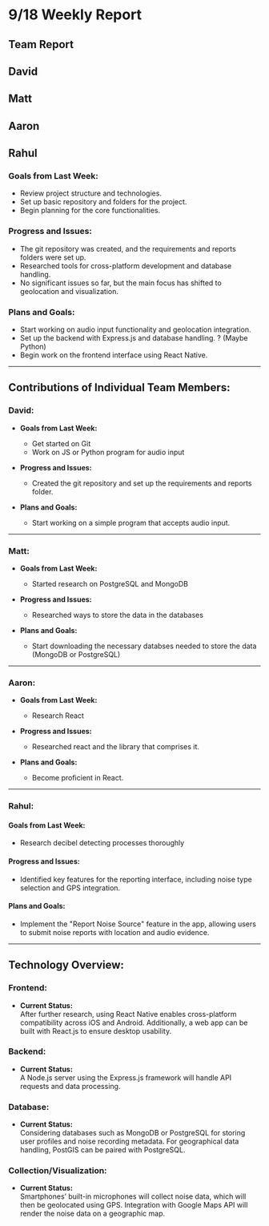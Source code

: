 # 9/18 Weekly Report

## Team Report
## David
## Matt
## Aaron
## Rahul

### Goals from Last Week:
- Review project structure and technologies.
- Set up basic repository and folders for the project.
- Begin planning for the core functionalities.

### Progress and Issues:
- The git repository was created, and the requirements and reports folders were set up.
- Researched tools for cross-platform development and database handling.
- No significant issues so far, but the main focus has shifted to geolocation and visualization.

### Plans and Goals:
- Start working on audio input functionality and geolocation integration.
- Set up the backend with Express.js and database handling. ? (Maybe Python)
- Begin work on the frontend interface using React Native.

---

## Contributions of Individual Team Members:

### David:
  - **Goals from Last Week:**
    - Get started on Git
    - Work on JS or Python program for audio input
  
  - **Progress and Issues:**
    - Created the git repository and set up the requirements and reports folder.
  
  - **Plans and Goals:**
    - Start working on a simple program that accepts audio input.

---

### Matt:
  - **Goals from Last Week:** 
    - Started research on PostgreSQL and MongoDB
  
  - **Progress and Issues:** 
    - Researched ways to store the data in the databases
  
  - **Plans and Goals:**
    - Start downloading the necessary databses needed to store the data (MongoDB or PostgreSQL)

---

### Aaron:
  - **Goals from Last Week:** 
    - Research React
  
  - **Progress and Issues:** 
    - Researched react and the library that comprises it.
  
  - **Plans and Goals:**
    - Become proficient in React.

---

### Rahul: 

#### Goals from Last Week:
- Research decibel detecting processes thoroughly

#### Progress and Issues:
- Identified key features for the reporting interface, including noise type selection and GPS integration.

#### Plans and Goals:
- Implement the "Report Noise Source" feature in the app, allowing users to submit noise reports with location and audio evidence.




---

## Technology Overview:

### Frontend:
- **Current Status:**  
  After further research, using React Native enables cross-platform compatibility across iOS and Android. Additionally, a web app can be built with React.js to ensure desktop usability.

### Backend:
- **Current Status:**  
  A Node.js server using the Express.js framework will handle API requests and data processing.

### Database:
- **Current Status:**  
  Considering databases such as MongoDB or PostgreSQL for storing user profiles and noise recording metadata. For geographical data handling, PostGIS can be paired with PostgreSQL.

### Collection/Visualization:
- **Current Status:**  
  Smartphones’ built-in microphones will collect noise data, which will then be geolocated using GPS. Integration with Google Maps API will render the noise data on a geographic map.

